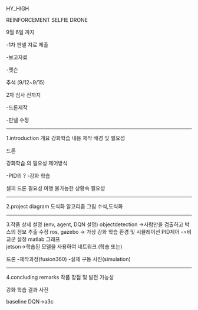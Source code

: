 HY_HIGH

REINFORCEMENT SELFIE DRONE


9월 6일 까지 

-1차 판넬 자료 제출 

-보고자료

-젯슨

추석 (9/12~9/15)

2차 심사 전까지 

-드론제작

-판넬 수정

------------------------------------------------------
1.introduction 개요
강화학습 내용
제작 배경 및 필요성

드론 

강화학습 의 필요성
제어방식

-PID의 
?
-강화 학습

셀피 드론 필요성
여행 불가능한 상황속 필요성


------------------------------------------------------
2.project diagram 도식화
알고리즘
그림
수식,도식화

------------------------------------------------------
3.작품 상세 설명
(env, agent, DQN 설명)
objectdetection ->사람만을 검출하고 박스의 정보 추출 수정
ros, gazebo -> 가상 강화 학습 환경 및 시뮬레이션
PID제어 ->비교군 설정 matlab 그래프  
jetson->학습된 모델을 사용하여 네트워크 (학습 또는) 

드론
-제작과정(fusion360)
-실제 구동 사진(simulation)

------------------------------------------------------
4.concluding remarks 작품 장점 및 발전 가능성

강화 학습 결과 사진

baseline DQN->a3c 



